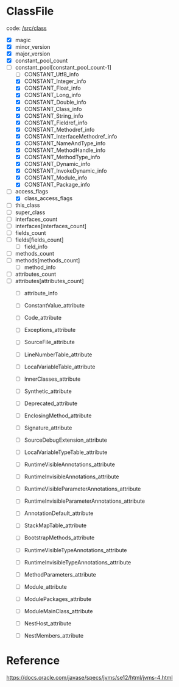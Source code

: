 # ClassFile

code: [/src/class](/src/class)

- [x] magic
- [x] minor_version
- [x] major_version
- [x] constant_pool_count
- [ ] constant_pool[constant_pool_count-1]
    - [ ] CONSTANT_Utf8_info
    - [x] CONSTANT_Integer_info
    - [x] CONSTANT_Float_info
    - [x] CONSTANT_Long_info
    - [x] CONSTANT_Double_info
    - [x] CONSTANT_Class_info
    - [x] CONSTANT_String_info
    - [x] CONSTANT_Fieldref_info
    - [x] CONSTANT_Methodref_info
    - [x] CONSTANT_InterfaceMethodref_info
    - [x] CONSTANT_NameAndType_info
    - [x] CONSTANT_MethodHandle_info
    - [x] CONSTANT_MethodType_info
    - [x] CONSTANT_Dynamic_info
    - [x] CONSTANT_InvokeDynamic_info
    - [x] CONSTANT_Module_info
    - [x] CONSTANT_Package_info
- [ ] access_flags
    - [x] class_access_flags
- [ ] this_class
- [ ] super_class
- [ ] interfaces_count
- [ ] interfaces[interfaces_count]
- [ ] fields_count
- [ ] fields[fields_count]
    - [ ] field_info 
- [ ] methods_count
- [ ] methods[methods_count]
    - [ ] method_info 
- [ ] attributes_count
- [ ] attributes[attributes_count]
    - [ ] attribute_info
    - [ ] ConstantValue_attribute
    - [ ] Code_attribute
    - [ ] Exceptions_attribute
    - [ ] SourceFile_attribute
    - [ ] LineNumberTable_attribute
    - [ ] LocalVariableTable_attribute
    - [ ] InnerClasses_attribute
    - [ ] Synthetic_attribute
    - [ ] Deprecated_attribute
    - [ ] EnclosingMethod_attribute
    - [ ] Signature_attribute
    - [ ] SourceDebugExtension_attribute
    - [ ] LocalVariableTypeTable_attribute
    - [ ] RuntimeVisibleAnnotations_attribute
    - [ ] RuntimeInvisibleAnnotations_attribute
    - [ ] RuntimeVisibleParameterAnnotations_attribute
    - [ ] RuntimeInvisibleParameterAnnotations_attribute
    - [ ] AnnotationDefault_attribute
    - [ ] StackMapTable_attribute
    - [ ] BootstrapMethods_attribute
    - [ ] RuntimeVisibleTypeAnnotations_attribute
    - [ ] RuntimeInvisibleTypeAnnotations_attribute
    - [ ] MethodParameters_attribute
    - [ ] Module_attribute
    - [ ] ModulePackages_attribute
    - [ ] ModuleMainClass_attribute
    - [ ] NestHost_attribute
    - [ ] NestMembers_attribute


# Reference

https://docs.oracle.com/javase/specs/jvms/se12/html/jvms-4.html
